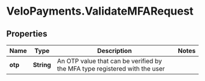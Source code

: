 # VeloPayments.ValidateMFARequest

## Properties

Name | Type | Description | Notes
------------ | ------------- | ------------- | -------------
**otp** | **String** | An OTP value that can be verified by the MFA type registered with the user | 


